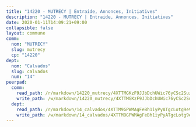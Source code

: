 ```yaml
---
title: "14220 - MUTRECY | Entraide, Annonces, Initiatives"
description: "14220 - MUTRECY | Entraide, Annonces, Initiatives"
date: 2020-01-11T14:09:21+09:00
collapsible: false
layout: commune
comm:
  nom: "MUTRECY"
  slug: mutrecy
  cp: "14220"
dept:
  nom: "Calvados"
  slug: calvados
  num: "14"
peerpad:
  comm:
    read_path: /r/markdown/14220_mutrecy/4XTTMGKzF9JJbDchUWic76yCSc2SuzJiE4aWyKwLMTTiEVin3
    write_path: /w/markdown/14220_mutrecy/4XTTMGKzF9JJbDchUWic76yCSc2SuzJiE4aWyKwLMTTiEVin3-K3TgTp2HK2dG7E4xs5idM9hkDuW7TgU7ULVSLwocccbcgJgVjAVUAMH8ekdyo2gmwZN2ECfPNCh6a27DTW6yLXUqCwzRfP7Foju4EYrjtoNZptgbxNy1zW9K7R3iMCaZ9Zhsknr3
  dept:
    read_path: /r/markdown/14_calvados/4XTTM9GPWMAgFeBh1iyPyATgcLotg9e9APJpQBEyY3RZiUwJ6
    write_path: /w/markdown/14_calvados/4XTTM9GPWMAgFeBh1iyPyATgcLotg9e9APJpQBEyY3RZiUwJ6-K3TgUXWJAT2cYJ9ZstQphkkm2za8um5GwwXsivqaDFTgbhMDcHaRXnT3h69szAqCyvWcFfDim5fkwc6CXdUtyvPpirbD1TPAb6xCxpPN6dR3zzDRe29YehQYbhZdjvZYkgztJYvi
---
```


